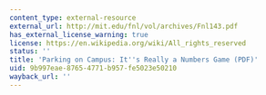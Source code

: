 ```yaml
---
content_type: external-resource
external_url: http://mit.edu/fnl/vol/archives/Fnl143.pdf
has_external_license_warning: true
license: https://en.wikipedia.org/wiki/All_rights_reserved
status: ''
title: 'Parking on Campus: It''s Really a Numbers Game (PDF)'
uid: 9b997eae-8765-4771-b957-fe5023e50210
wayback_url: ''
---
```

